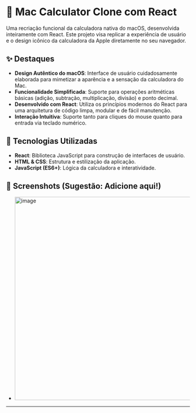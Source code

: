 # 🍎 Mac Calculator Clone com React

Uma recriação funcional da calculadora nativa do macOS, desenvolvida inteiramente com React. Este projeto visa replicar a experiência de usuário e o design icônico da calculadora da Apple diretamente no seu navegador.

## ✨ Destaques

*   **Design Autêntico do macOS**: Interface de usuário cuidadosamente elaborada para mimetizar a aparência e a sensação da calculadora do Mac.
*   **Funcionalidade Simplificada**: Suporte para operações aritméticas básicas (adição, subtração, multiplicação, divisão) e ponto decimal.
*   **Desenvolvido com React**: Utiliza os princípios modernos do React para uma arquitetura de código limpa, modular e de fácil manutenção.
*   **Interação Intuitiva**: Suporte tanto para cliques do mouse quanto para entrada via teclado numérico.

## 🚀 Tecnologias Utilizadas

*   **React**: Biblioteca JavaScript para construção de interfaces de usuário.
*   **HTML & CSS**: Estrutura e estilização da aplicação.
*   **JavaScript (ES6+)**: Lógica da calculadora e interatividade.


## 📸 Screenshots (Sugestão: Adicione aqui!)

*   <img width="854" height="556" alt="image" src="https://github.com/user-attachments/assets/21abebe0-8c08-4078-adfa-449b52a6e9fb" />



---
